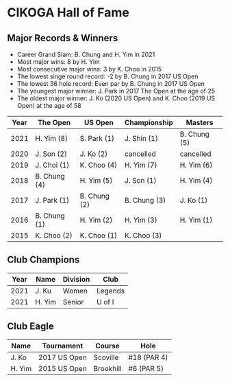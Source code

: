 # CIKOGA Hall of Fame

## Major Records & Winners

* Career Grand Slam: B. Chung and H. Yim in 2021
* Most major wins: 8 by H. Yim
* Most consecutive major wins: 3 by K. Choo in 2015
* The lowest singe round record: -2 by B. Chung in 2017 US Open
* The lowest 36 hole record: Even par by B. Chung in 2017 US Open
* The youngest major winner: J. Park in 2017 The Open at the age of 25
* The oldest major winner: J. Ko (2020 US Open) and K. Choo (2019 US Open) at the age of 58

| Year	| The Open    | US Open     |  Championship | Masters      |
|-------|-------------|-------------|---------------|--------------|
| 2021	| H. Yim (8)	| S. Park (1)	| J. Shin (1)	  | B. Chung (5) |
| 2020	| J. Son (2)	| J. Ko (2)   | cancelled	    | cancelled    |
| 2019	| J. Choi (1)	| K. Choo (4)	| H. Yim (7)	  | H. Yim (6)   |
| 2018	| B. Chung (4)|	H. Yim (5)	| J. Son (1)	  | H. Yim (4)   |
| 2017	| J. Park (1)	| B. Chung (2)| B. Chung (3)	| J. Ko (1)    |
| 2016	| B. Chung (1)| H. Yim (2)  | H. Yim (3)    | H. Yim (1)   |
| 2015	| K. Choo (2) | K. Choo (1) | K. Choo (3)   |              |

## Club Champions

|Year |Name	 | Division	  | Club	  |
|-----|------|------------|---------|
|2021 |J. Ku | Women     	| Legends	|
|2021 |H. Yim| Senior   	| U of I	|

## Club Eagle

|Name	 | Tournament	  | Course	  | Hole        |
|------|--------------|-----------|-------------|
|J. Ko | 2017 US Open	| Scoville	| #18 (PAR 4) |
|H. Yim| 2015 US Open	| Brookhill	| #6 (PAR 5)  |
